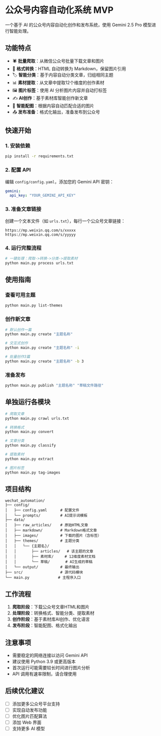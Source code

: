 # 公众号内容自动化系统 MVP

一个基于 AI 的公众号内容自动化创作和发布系统，使用 Gemini 2.5 Pro 模型进行智能处理。

## 功能特点

- 🕷️ **批量爬取**：从微信公众号批量下载文章和图片
- 📝 **格式转换**：HTML 自动转换为 Markdown，保留图片引用
- 🏷️ **智能分类**：基于内容自动分类文章，归组相同主题
- 📊 **素材提取**：从文章中提取12个维度的创作素材
- 🖼️ **图片标签**：使用 AI 分析图片内容并自动打标签
- ✍️ **AI创作**：基于素材库智能创作新文章
- 🎨 **智能配图**：根据内容自动匹配合适的图片
- 📤 **发布准备**：格式化输出，准备发布到公众号

## 快速开始

### 1. 安装依赖

```bash
pip install -r requirements.txt
```

### 2. 配置 API

编辑 `config/config.yaml`，添加您的 Gemini API 密钥：

```yaml
gemini:
  api_key: "YOUR_GEMINI_API_KEY"
```

### 3. 准备文章链接

创建一个文本文件（如 `urls.txt`），每行一个公众号文章链接：

```
https://mp.weixin.qq.com/s/xxxxx
https://mp.weixin.qq.com/s/yyyyy
```

### 4. 运行完整流程

```bash
# 一键处理：爬取->转换->分类->提取素材
python main.py process urls.txt
```

## 使用指南

### 查看可用主题

```bash
python main.py list-themes
```

### 创作新文章

```bash
# 默认创作一篇
python main.py create "主题名称"

# 交互式创作
python main.py create "主题名称" -i

# 批量创作3篇
python main.py create "主题名称" -b 3
```

### 准备发布

```bash
python main.py publish "主题名称" "草稿文件路径"
```

## 单独运行各模块

```bash
# 爬取文章
python main.py crawl urls.txt

# 转换格式
python main.py convert

# 文章分类
python main.py classify

# 提取素材
python main.py extract

# 图片标签
python main.py tag-images
```

## 项目结构

```
wechat_automation/
├── config/
│   ├── config.yaml      # 配置文件
│   └── prompts/         # AI提示词模板
├── data/
│   ├── raw_articles/    # 原始HTML文章
│   ├── markdown/        # Markdown格式文章
│   ├── images/          # 下载的图片（含标签）
│   ├── themes/          # 主题分类
│   │   └── {主题名}/
│   │       ├── articles/   # 该主题的文章
│   │       ├── 素材库/     # 12维度素材文档
│   │       └── 草稿/       # AI生成的草稿
│   └── output/          # 最终输出
├── src/                 # 源代码模块
└── main.py             # 主程序入口
```

## 工作流程

1. **爬取阶段**：下载公众号文章HTML和图片
2. **处理阶段**：转换格式、智能分类、提取素材
3. **创作阶段**：基于素材库AI创作、优化语言
4. **发布阶段**：智能配图、格式化输出

## 注意事项

- 需要稳定的网络连接以访问 Gemini API
- 建议使用 Python 3.9 或更高版本
- 首次运行可能需要较长时间进行图片分析
- API 调用有速率限制，请合理使用

## 后续优化建议

- [ ] 添加更多公众号平台支持
- [ ] 实现自动发布功能
- [ ] 优化图片匹配算法
- [ ] 添加 Web 界面
- [ ] 支持更多 AI 模型